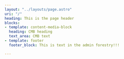 ```yaml
---
layout: "../layouts/page.astro"
uri: "/"
heading: This is the page header
blocks:
- template: content-media-block
  heading: CMB heading
  text_area: CMB text
- template: footer
  footer_block: This is text in the admin forestry!!!

---
```

